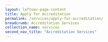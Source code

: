 ```yaml
---
layout: leftnav-page-content
title: Apply for Accreditation
permalink: /services/apply-for-accreditation/
breadcrumb: Accreditation Services
collection_name: services
second_nav_title: "Accreditation Services"
---
```

